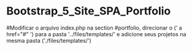 # Bootstrap_5_Site_SPA_Portfolio

#Modificar o arquivo index.php na section #portfolio, direcionar o (' a href="#" ') para a pasta '../files/templates/' e adicione seus projetos na mesma pasta ('./files/templates/')
